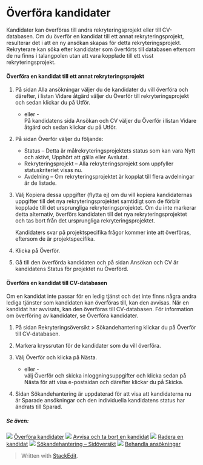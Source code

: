 # Överföra kandidater

Kandidater kan överföras till andra rekryteringsprojekt eller till CV-databasen. Om du överför en kandidat till ett annat rekryteringsprojekt, resulterar det i att en ny ansökan skapas för detta rekryteringsprojekt. Rekryterare kan söka efter kandidater som överförts till databasen eftersom de nu finns i talangpolen utan att vara kopplade till ett visst rekryteringsprojekt.

#### Överföra en kandidat till ett annat rekryteringsprojekt

1.  På sidan  Alla ansökningar  väljer du de kandidater du vill överföra och därefter, i listan  Vidare åtgärd  väljer du  Överför till rekryteringsprojekt  och sedan klickar du på  Utför.  
    - eller -  
    På kandidatens sida  Ansökan och CV  väljer du  Överför  i listan  Vidare åtgärd  och sedan klickar du på  Utför.  
    
2.  På sidan  Överför  väljer du följande:
    -   Status  – Detta är målrekryteringsprojektets status som kan vara  Nytt  och  aktivt,  Upphört att gälla  eller  Avslutat.
    -   Rekryteringsprojekt  – Alla rekryteringsprojekt som uppfyller statuskriteriet visas nu.
    -   Avdelning  – Om rekryteringsprojektet är kopplat till flera avdelningar är de listade.
3.  Välj  Kopiera dessa uppgifter (flytta ej)  om du vill kopiera kandidaternas uppgifter till det nya rekryteringsprojektet samtidigt som de förblir kopplade till det ursprungliga rekryteringsprojektet. Om du inte markerar detta alternativ, överförs kandidaten till det nya rekryteringsprojektet och tas bort från det ursprungliga rekryteringsprojektet.  
    
    Kandidaters svar på  projektspecifika frågor  kommer inte att överföras, eftersom de är projektspecifika.
    
4.  Klicka på  Överför.
5.  Gå till den överförda kandidaten och på sidan  Ansökan och CV  är kandidatens  Status för projektet  nu  Överförd.

#### Överföra en kandidat till CV-databasen

Om en kandidat inte passar för en ledig tjänst och det inte finns några andra lediga tjänster som kandidaten kan överföras till, kan den avvisas. När en kandidat har avvisats, kan den överföras till CV-databasen. För information om överföring av kandidater, se Överföra kandidater.

1.  På sidan  Rekryteringsöversikt > Sökandehantering  klickar du på  Överför till CV-databasen.
2.  Markera  kryssrutan  för de kandidater som du vill överföra.
3.  Välj  Överför  och klicka på  Nästa.  
    - eller -  
    välj  Överför  och skicka inloggningsuppgifter och klicka sedan på  Nästa  för att visa e-postsidan och därefter klickar du på  Skicka.  
    
4.  Sidan  Sökandehantering  är uppdaterad för att visa att kandidaterna nu är  Sparade ansökningar  och den individuella kandidatens status har ändrats till  Sparad.

##### Se även:

![](../Resources/Images/icon-document-link.png)  [Överföra kandidater](#)
![](../Resources/Images/icon-document-link.png)  [Avvisa och ta bort en kandidat](rejecting_and_withdrawing_an_applicant.htm)
![](../Resources/Images/icon-document-link.png)  [Radera en kandidat](deleting_an_applicant.htm)
![](../Resources/Images/icon-document-link.png)  [Sökandehantering – Sidöversikt](application_handling_page_overview.htm)
![](../Resources/Images/icon-document-link.png)  [Behandla ansökningar](processing_applications.htm)


> Written with [StackEdit](https://stackedit.io/).
<!--stackedit_data:
eyJoaXN0b3J5IjpbNjI3MTkwMjI0XX0=
-->
